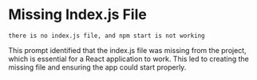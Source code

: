 # Missing Index.js File

```
there is no index.js file, and npm start is not working
```

This prompt identified that the index.js file was missing from the project, which is essential for a React application to work. This led to creating the missing file and ensuring the app could start properly.
